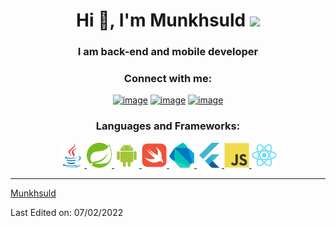 <h1 align="center">Hi 👊, I'm Munkhsuld <img height="40" src="https://emoji.gg/assets/emoji/1573-youfr.png"></h1>
<h3 align="center">I am back-end and mobile developer</h3>

<h3 align="center">Connect with me:</h3>
<div align="center">

[![image](https://img.shields.io/badge/LinkedIn-0077B5?style=for-the-badge&logo=linkedin&logoColor=white)](https://www.linkedin.com/in/munkhsuld-munkhtuvshin/)
[![image](https://img.shields.io/badge/Instagram-E4405F?style=for-the-badge&logo=instagram&logoColor=white)](https://www.instagram.com/itssulde/)
[![image](https://img.shields.io/badge/Gmail-D14836?style=for-the-badge&logo=gmail&logoColor=white)](mailto:mmunkhsuld@gmail.com)
  
</div>

<h3 align="center">Languages and Frameworks:</h3>

<p align="center"> 
    <a href="https://www.java.com/en/" target="_blank"> 
    <img src="https://raw.githubusercontent.com/devicons/devicon/master/icons/java/java-original.svg" alt="python" width="40" height="40"/> 
  </a>  
   <a href="https://spring.io" target="_blank"> 
    <img src="https://raw.githubusercontent.com/devicons/devicon/master/icons/spring/spring-original.svg" alt="python" width="40" height="40"/> 
  </a>  
  <a href="https://developer.android.com/" target="_blank"> 
    <img src="https://raw.githubusercontent.com/devicons/devicon/master/icons/android/android-original.svg" alt="python" width="40" height="40"/> 
  </a>  
  <a href="https://developer.apple.com/swift/" target="_blank"> 
    <img src="https://raw.githubusercontent.com/devicons/devicon/master/icons/swift/swift-original.svg" alt="python" width="40" height="40"/> 
  </a>  
  <a href="https://dart.dev/" target="_blank"> 
    <img src="https://raw.githubusercontent.com/devicons/devicon/master/icons/dart/dart-original.svg" alt="javascript" width="40" height="40"/> 
  </a>
  <a href="https://flutter.dev/" target="_blank"> 
    <img src="https://raw.githubusercontent.com/devicons/devicon/master/icons/flutter/flutter-original.svg" alt="python" width="40" height="40"/> 
  </a>  
  <a href="https://developer.mozilla.org/en-US/docs/Web/JavaScript" target="_blank"> 
    <img src="https://raw.githubusercontent.com/devicons/devicon/master/icons/javascript/javascript-original.svg" alt="javascript" width="40" height="40"/> 
  </a>
  <a href="https://reactjs.org/" target="_blank"> 
    <img src="https://raw.githubusercontent.com/devicons/devicon/master/icons/react/react-original.svg" alt="javascript" width="40" height="40"/> 
  </a>
</p>


------

[Munkhsuld](https://github.com/mmunkhsuld)

Last Edited on: 07/02/2022
